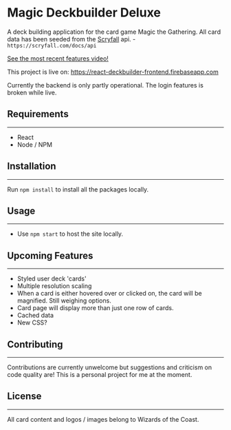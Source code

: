 # Magic Deckbuilder Deluxe
A deck building application for the card game Magic the Gathering.
All card data has been seeded from the <a href="https://scryfall.com/docs/api">Scryfall</a> api. - `https://scryfall.com/docs/api`

<a href = "https://youtu.be/IGmXcJ4dCCE">See the most recent features video!</a>

This project is live on: https://react-deckbuilder-frontend.firebaseapp.com


Currently the backend is only partly operational. The login features is broken while live. 
## Requirements
---
- React
- Node / NPM

## Installation
---
Run `npm install` to install all the packages locally.

## Usage
---
- Use `npm start` to host the site locally.

## Upcoming Features
---
- Styled user deck 'cards'
- Multiple resolution scaling
- When a card is either hovered over or clicked on, the card will be magnified. Still weighing options.
- Card page will display more than just one row of cards.
- Cached data
- New CSS?

## Contributing
---
Contributions are currently unwelcome but suggestions and criticism on code quality are! This is a personal project for me at the moment.

## License
---
All card content and logos / images belong to Wizards of the Coast.